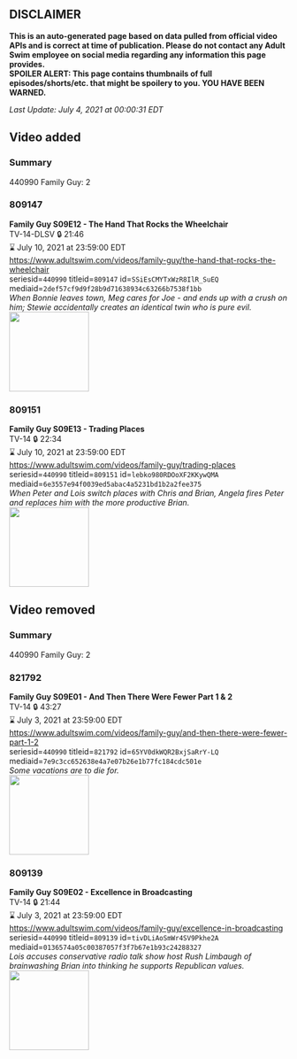 ## DISCLAIMER
**This is an auto-generated page based on data pulled from official video APIs and is correct at time of publication. Please do not contact any Adult Swim employee on social media regarding any information this page provides.**  
**SPOILER ALERT: This page contains thumbnails of full episodes/shorts/etc. that might be spoilery to you. YOU HAVE BEEN WARNED.**  

_Last Update: July 4, 2021 at 00:00:31 EDT_
## Video added
### Summary
440990 Family Guy: 2  
### 809147
**Family Guy S09E12 - The Hand That Rocks the Wheelchair**  
TV-14-DLSV 🔒 21:46  
⌛ July 10, 2021 at 23:59:00 EDT  
https://www.adultswim.com/videos/family-guy/the-hand-that-rocks-the-wheelchair  
seriesid=`440990` titleid=`809147` id=`SSiEsCMYTxWzR8IlR_SuEQ` mediaid=`2def57cf9d9f28b9d71638934c63266b7538f1bb`  
_When Bonnie leaves town, Meg cares for Joe - and ends up with a crush on him; Stewie accidentally creates an identical twin who is pure evil._  
<a href="https://i.cdn.turner.com/adultswim/big/image-upload/thumbnails/thumb-2_image-15203656369105.jpg"><img src="https://i.cdn.turner.com/adultswim/big/image-upload/thumbnails/thumb-2_image-15203656369105.jpg" height="144px" /></a>
### 809151
**Family Guy S09E13 - Trading Places**  
TV-14 🔒 22:34  
⌛ July 10, 2021 at 23:59:00 EDT  
https://www.adultswim.com/videos/family-guy/trading-places  
seriesid=`440990` titleid=`809151` id=`lebko980RDOoXF2KKywQMA` mediaid=`6e3557e94f0039ed5abac4a5231bd1b2a2fee375`  
_When Peter and Lois switch places with Chris and Brian, Angela fires Peter and replaces him with the more productive Brian._  
<a href="https://i.cdn.turner.com/adultswim/big/image-upload/thumbnails/thumb-2_image-15341750480274.jpg"><img src="https://i.cdn.turner.com/adultswim/big/image-upload/thumbnails/thumb-2_image-15341750480274.jpg" height="144px" /></a>
## Video removed
### Summary
440990 Family Guy: 2  
### 821792
**Family Guy S09E01 - And Then There Were Fewer Part 1 & 2**  
TV-14 🔒 43:27  
⌛ July 3, 2021 at 23:59:00 EDT  
https://www.adultswim.com/videos/family-guy/and-then-there-were-fewer-part-1-2  
seriesid=`440990` titleid=`821792` id=`65YV0dkWQR2BxjSaRrY-LQ` mediaid=`7e9c3cc652638e4a7e07b26e1b77fc184cdc501e`  
_Some vacations are to die for._  
<a href="https://i.cdn.turner.com/adultswim/big/image-upload/thumbnails/thumb-2_image-15208895913551.jpg"><img src="https://i.cdn.turner.com/adultswim/big/image-upload/thumbnails/thumb-2_image-15208895913551.jpg" height="144px" /></a>
### 809139
**Family Guy S09E02 - Excellence in Broadcasting**  
TV-14 🔒 21:44  
⌛ July 3, 2021 at 23:59:00 EDT  
https://www.adultswim.com/videos/family-guy/excellence-in-broadcasting  
seriesid=`440990` titleid=`809139` id=`tivDLiAoSmWr4SV9Pkhe2A` mediaid=`0136574a05c00387057f3f7b67e1b93c24288327`  
_Lois accuses conservative radio talk show host Rush Limbaugh of brainwashing Brian into thinking he supports Republican values._  
<a href="https://i.cdn.turner.com/asfix/repository//8a25c3920eaf5fa6010eaffb99c438bf/thumbnail_2220400697644741607.jpg"><img src="https://i.cdn.turner.com/asfix/repository//8a25c3920eaf5fa6010eaffb99c438bf/thumbnail_2220400697644741607.jpg" height="144px" /></a>
